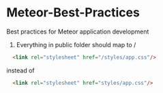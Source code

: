 # Meteor-Best-Practices
Best practices for Meteor application development 

1. Everything in public folder should map to /
  
```html
  <link rel="stylesheet" href="/styles/app.css"/>
```

instead of 

```html
  <link rel="stylesheet" href="styles/app.css"/>
```

